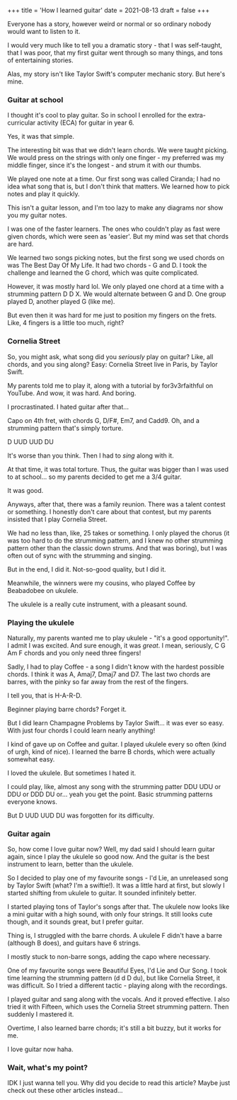 +++
title = 'How I learned guitar'
date = 2021-08-13
draft = false
+++

<!-- meta:
- title: How I learned guitar
- template: archive
- date: 13. August 2021
- tags: features, public, guitar, ukulele, music
- img-header: https://i.imgur.com/8AjDPF0.jpg
- img-alt: Photo by Kari Shea on Unsplash
-->

Everyone has a story, however weird or normal or so ordinary nobody would want to listen to it.

I would very much like to tell you a dramatic story - that I was self-taught, that I was poor, that my first guitar went through so many things, and tons of entertaining stories.

Alas, my story isn't like Taylor Swift's computer mechanic story. But here's mine.

### Guitar at school

I thought it's cool to play guitar. So in school I enrolled for the extra-curricular activity (ECA) for guitar in year 6.

Yes, it was that simple.

The interesting bit was that we didn't learn chords. We were taught picking. We would press on the strings with only one finger - my preferred was my middle finger, since it's the longest - and strum it with our thumbs.

We played one note at a time. Our first song was called Ciranda; I had no idea what song that is, but I don't think that matters. We learned how to pick notes and play it quickly.

This isn't a guitar lesson, and I'm too lazy to make any diagrams nor show you my guitar notes.

I was one of the faster learners. The ones who couldn't play as fast were given chords, which were seen as 'easier'. But my mind was set that chords are hard.

We learned two songs picking notes, but the first song we used chords on was The Best Day Of My Life. It had two chords - G and D. I took the challenge and learned the G chord, which was quite complicated.

However, it was mostly hard lol. We only played one chord at a time with a strumming pattern D D X. We would alternate between G and D. One group played D, another played G (like me).

But even then it was hard for me just to position my fingers on the frets. Like, 4 fingers is a little too much, right?

### Cornelia Street

So, you might ask, what song did you *seriously* play on guitar? Like, all chords, and you sing along? Easy: Cornelia Street live in Paris, by Taylor Swift.

My parents told me to play it, along with a tutorial by for3v3rfaithful on YouTube. And wow, it was hard. And boring.

I procrastinated. I hated guitar after that...

Capo on 4th fret, with chords G, D/F#, Em7, and Cadd9. Oh, and a strumming pattern that's simply torture.

D UUD UUD DU

It's worse than you think. Then I had to *sing* along with it.

At that time, it was total torture. Thus, the guitar was bigger than I was used to at school... so my parents decided to get me a 3/4 guitar.

It was good.

Anyways, after that, there was a family reunion. There was a talent contest or something. I honestly don't care about that contest, but my parents insisted that I play Cornelia Street.

We had no less than, like, 25 takes or something. I only played the chorus (it was too hard to do the strumming pattern, and I knew no other strumming pattern other than the classic down strums. And that was boring), but I was often out of sync with the strumming and singing.

But in the end, I did it. Not-so-good quality, but I did it.

Meanwhile, the winners were my cousins, who played Coffee by Beabadobee on ukulele.

The ukulele is a really cute instrument, with a pleasant sound.

### Playing the ukulele

Naturally, my parents wanted me to play ukulele - "it's a good opportunity!". I admit I was excited. And sure enough, it was *great*. I mean, seriously, C G Am F chords and you only need three fingers!

Sadly, I had to play Coffee - a song I didn't know with the hardest possible chords. I think it was A, Amaj7, Dmaj7 and  D7. The last two chords are barres, with the pinky so far away from the rest of the fingers.

I tell you, that is H-A-R-D.

Beginner playing barre chords? Forget it.

But I did learn Champagne Problems by Taylor Swift... it was ever so easy. With just four chords I could learn nearly anything!

I kind of gave up on Coffee and guitar. I played ukulele every so often (kind of urgh, kind of nice). I learned the barre B chords, which were actually somewhat easy.

I loved the ukulele. But sometimes I hated it.

I could play, like, almost any song with the strumming patter DDU UDU or DDU or DDD DU or... yeah you get the point. Basic strumming patterns everyone knows.

But D UUD UUD DU was forgotten for its difficulty.

### Guitar again

So, how come I love guitar now? Well, my dad said I should learn guitar again, since I play the ukulele so good now. And the guitar is the best instrument to learn, better than the ukulele.

So I decided to play one of my favourite songs - I'd Lie, an unreleased song by Taylor Swift (what? I'm a swiftie!). It was a little hard at first, but slowly I started shifting from ukulele to guitar. It sounded infinitely better.

I started playing tons of Taylor's songs after that. The ukulele now looks like a mini guitar with a high sound, with only four strings. It still looks cute though, and it sounds great, but I prefer guitar.

Thing is, I struggled with the barre chords. A ukulele F didn't have a barre (although B does), and guitars have 6 strings.

I mostly stuck to non-barre songs, adding the capo where necessary.

One of my favourite songs were Beautiful Eyes, I'd Lie and Our Song. I took time learning the strumming pattern (d d D du), but like Cornelia Street, it was difficult. So I tried a different tactic - playing along with the recordings.

I played guitar and sang along with the vocals. And it proved effective. I also tried it with Fifteen, which uses the Cornelia Street strumming pattern. Then suddenly I mastered it.

Overtime, I also learned barre chords; it's still a bit buzzy, but it works for me.

I love guitar now haha.

### Wait, what's my point?

IDK I just wanna tell you. Why did you decide to read this article? Maybe just check out these other articles instead...
